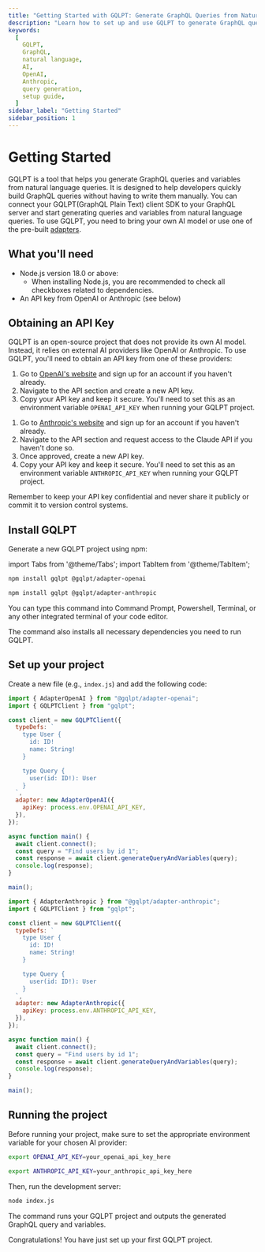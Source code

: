 ```yaml
---
title: "Getting Started with GQLPT: Generate GraphQL Queries from Natural Language"
description: "Learn how to set up and use GQLPT to generate GraphQL queries from natural language. This guide covers installation, API key setup, and basic usage with OpenAI and Anthropic adapters."
keywords:
  [
    GQLPT,
    GraphQL,
    natural language,
    AI,
    OpenAI,
    Anthropic,
    query generation,
    setup guide,
  ]
sidebar_label: "Getting Started"
sidebar_position: 1
---
```


# Getting Started

GQLPT is a tool that helps you generate GraphQL queries and variables from natural language queries. It is designed to help developers quickly build GraphQL queries without having to write them manually. You can connect your GQLPT(GraphQL Plain Text) client SDK to your GraphQL server and start generating queries and variables from natural language queries. To use GQLPT, you need to bring your own AI model or use one of the pre-built [adapters](/docs/adapters).

## What you'll need

- Node.js version 18.0 or above:
  - When installing Node.js, you are recommended to check all checkboxes related to dependencies.
- An API key from OpenAI or Anthropic (see below)

## Obtaining an API Key

GQLPT is an open-source project that does not provide its own AI model. Instead, it relies on external AI providers like OpenAI or Anthropic. To use GQLPT, you'll need to obtain an API key from one of these providers:

<Tabs>
  <TabItem value="openai" label="OpenAI" default>

1. Go to [OpenAI's website](https://openai.com/) and sign up for an account if you haven't already.
2. Navigate to the API section and create a new API key.
3. Copy your API key and keep it secure. You'll need to set this as an environment variable `OPENAI_API_KEY` when running your GQLPT project.

  </TabItem>
  <TabItem value="anthropic" label="Anthropic">

1. Go to [Anthropic's website](https://www.anthropic.com/) and sign up for an account if you haven't already.
2. Navigate to the API section and request access to the Claude API if you haven't done so.
3. Once approved, create a new API key.
4. Copy your API key and keep it secure. You'll need to set this as an environment variable `ANTHROPIC_API_KEY` when running your GQLPT project.

  </TabItem>
</Tabs>

Remember to keep your API key confidential and never share it publicly or commit it to version control systems.

## Install GQLPT

Generate a new GQLPT project using npm:

import Tabs from '@theme/Tabs';
import TabItem from '@theme/TabItem';

<Tabs>
  <TabItem value="openai" label="OpenAI" default>

```bash
npm install gqlpt @gqlpt/adapter-openai
```

  </TabItem>
  <TabItem value="anthropic" label="Anthropic">

```bash
npm install gqlpt @gqlpt/adapter-anthropic
```

  </TabItem>
</Tabs>

You can type this command into Command Prompt, Powershell, Terminal, or any other integrated terminal of your code editor.

The command also installs all necessary dependencies you need to run GQLPT.

## Set up your project

Create a new file (e.g., `index.js`) and add the following code:

<Tabs>
  <TabItem value="openai" label="OpenAI" default>

```javascript
import { AdapterOpenAI } from "@gqlpt/adapter-openai";
import { GQLPTClient } from "gqlpt";

const client = new GQLPTClient({
  typeDefs: `
    type User {
      id: ID!
      name: String!
    }

    type Query {
      user(id: ID!): User
    }
  `,
  adapter: new AdapterOpenAI({
    apiKey: process.env.OPENAI_API_KEY,
  }),
});

async function main() {
  await client.connect();
  const query = "Find users by id 1";
  const response = await client.generateQueryAndVariables(query);
  console.log(response);
}

main();
```

  </TabItem>
  <TabItem value="anthropic" label="Anthropic">

```javascript
import { AdapterAnthropic } from "@gqlpt/adapter-anthropic";
import { GQLPTClient } from "gqlpt";

const client = new GQLPTClient({
  typeDefs: `
    type User {
      id: ID!
      name: String!
    }

    type Query {
      user(id: ID!): User
    }
  `,
  adapter: new AdapterAnthropic({
    apiKey: process.env.ANTHROPIC_API_KEY,
  }),
});

async function main() {
  await client.connect();
  const query = "Find users by id 1";
  const response = await client.generateQueryAndVariables(query);
  console.log(response);
}

main();
```

  </TabItem>
</Tabs>

## Running the project

Before running your project, make sure to set the appropriate environment variable for your chosen AI provider:

<Tabs>
  <TabItem value="openai" label="OpenAI" default>

```bash
export OPENAI_API_KEY=your_openai_api_key_here
```

  </TabItem>
  <TabItem value="anthropic" label="Anthropic">

```bash
export ANTHROPIC_API_KEY=your_anthropic_api_key_here
```

  </TabItem>
</Tabs>

Then, run the development server:

```bash
node index.js
```

The command runs your GQLPT project and outputs the generated GraphQL query and variables.

Congratulations! You have just set up your first GQLPT project.
